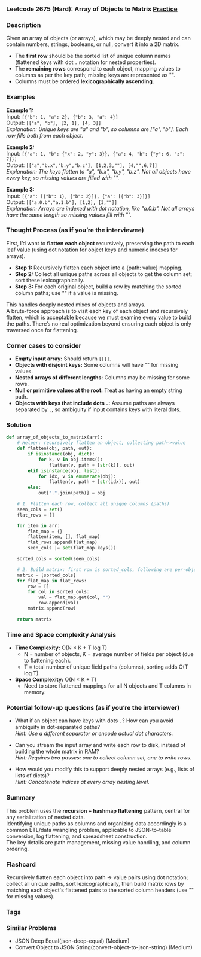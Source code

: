 ### Leetcode 2675 (Hard): Array of Objects to Matrix [Practice](https://leetcode.com/problems/array-of-objects-to-matrix)

### Description  
Given an array of objects (or arrays), which may be deeply nested and can contain numbers, strings, booleans, or null, convert it into a 2D matrix.  
- The **first row** should be the sorted list of unique column names (flattened keys with dot `.` notation for nested properties).
- The **remaining rows** correspond to each object, mapping values to columns as per the key path; missing keys are represented as "".
- Columns must be ordered **lexicographically ascending**.

### Examples  

**Example 1:**  
Input: `[{"b": 1, "a": 2}, {"b": 3, "a": 4}]`  
Output: `[["a", "b"], [2, 1], [4, 3]]`  
*Explanation: Unique keys are "a" and "b", so columns are ["a", "b"]. Each row fills both from each object.*

**Example 2:**  
Input: `[{"a": 1, "b": {"x": 2, "y": 3}}, {"a": 4, "b": {"y": 6, "z": 7}}]`  
Output: `[["a","b.x","b.y","b.z"], [1,2,3,""], [4,"",6,7]]`  
*Explanation: The keys flatten to "a", "b.x", "b.y", "b.z". Not all objects have every key, so missing values are filled with "".*

**Example 3:**  
Input: `[{"a": [{"b": 1}, {"b": 2}]}, {"a": [{"b": 3}]}]`  
Output: `[["a.0.b","a.1.b"], [1,2], [3,""]]`  
*Explanation: Arrays are indexed with dot notation, like "a.0.b". Not all arrays have the same length so missing values fill with "".*

### Thought Process (as if you’re the interviewee)  
First, I’d want to **flatten each object** recursively, preserving the path to each leaf value (using dot notation for object keys and numeric indexes for arrays).  
- **Step 1:** Recursively flatten each object into a {path: value} mapping.  
- **Step 2:** Collect all unique paths across all objects to get the column set; sort these lexicographically.  
- **Step 3:** For each original object, build a row by matching the sorted column paths; use "" if a value is missing.

This handles deeply nested mixes of objects and arrays.  
A brute-force approach is to visit each key of each object and recursively flatten, which is acceptable because we must examine every value to build the paths. There’s no real optimization beyond ensuring each object is only traversed once for flattening.

### Corner cases to consider  
- **Empty input array:** Should return `[[]]`.
- **Objects with disjoint keys:** Some columns will have "" for missing values.
- **Nested arrays of different lengths:** Columns may be missing for some rows.
- **Null or primitive values at the root:** Treat as having an empty string path.
- **Objects with keys that include dots `.`:** Assume paths are always separated by `.`, so ambiguity if input contains keys with literal dots.

### Solution

```python
def array_of_objects_to_matrix(arr):
    # Helper: recursively flatten an object, collecting path->value
    def flatten(obj, path, out):
        if isinstance(obj, dict):
            for k, v in obj.items():
                flatten(v, path + [str(k)], out)
        elif isinstance(obj, list):
            for idx, v in enumerate(obj):
                flatten(v, path + [str(idx)], out)
        else:
            out[".".join(path)] = obj

    # 1. Flatten each row, collect all unique columns (paths)
    seen_cols = set()
    flat_rows = []

    for item in arr:
        flat_map = {}
        flatten(item, [], flat_map)
        flat_rows.append(flat_map)
        seen_cols |= set(flat_map.keys())

    sorted_cols = sorted(seen_cols)

    # 2. Build matrix: first row is sorted_cols, following are per-object rows
    matrix = [sorted_cols]
    for flat_map in flat_rows:
        row = []
        for col in sorted_cols:
            val = flat_map.get(col, "")
            row.append(val)
        matrix.append(row)

    return matrix
```

### Time and Space complexity Analysis  

- **Time Complexity:** O(N × K + T log T)
  - N = number of objects, K = average number of fields per object (due to flattening each).
  - T = total number of unique field paths (columns), sorting adds O(T log T).
- **Space Complexity:** O(N × K + T)
  - Need to store flattened mappings for all N objects and T columns in memory.

### Potential follow-up questions (as if you’re the interviewer)  

- What if an object can have keys with dots `.`? How can you avoid ambiguity in dot-separated paths?  
  *Hint: Use a different separator or encode actual dot characters.*

- Can you stream the input array and write each row to disk, instead of building the whole matrix in RAM?  
  *Hint: Requires two passes: one to collect column set, one to write rows.*

- How would you modify this to support deeply nested arrays (e.g., lists of lists of dicts)?  
  *Hint: Concatenate indices at every array nesting level.*

### Summary
This problem uses the **recursion + hashmap flattening** pattern, central for any serialization of nested data.  
Identifying unique paths as columns and organizing data accordingly is a common ETL/data wrangling problem, applicable to JSON-to-table conversion, log flattening, and spreadsheet construction.  
The key details are path management, missing value handling, and column ordering.


### Flashcard
Recursively flatten each object into path → value pairs using dot notation; collect all unique paths, sort lexicographically, then build matrix rows by matching each object's flattened pairs to the sorted column headers (use "" for missing values).

### Tags

### Similar Problems
- JSON Deep Equal(json-deep-equal) (Medium)
- Convert Object to JSON String(convert-object-to-json-string) (Medium)
